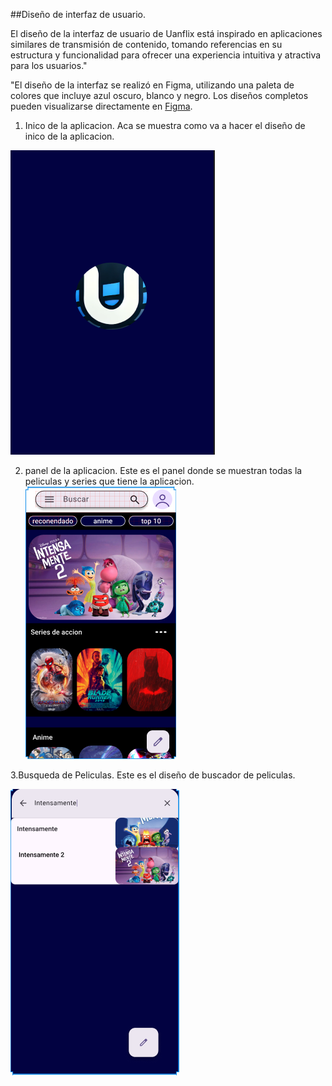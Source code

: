 ##Diseño de interfaz de usuario.

El diseño de la interfaz de usuario de Uanflix está inspirado en aplicaciones similares de transmisión de contenido, tomando referencias en su estructura y funcionalidad para ofrecer una experiencia intuitiva y atractiva para los usuarios."

"El diseño de la interfaz se realizó en Figma, utilizando una paleta de colores que incluye azul oscuro, blanco y negro. Los diseños completos pueden visualizarse directamente en [Figma](https://www.figma.com/proto/gcTSonUzue4gUtYZEB89ds/Untitled?node-id=27-102&p=f&t=dQ55hReAIXXxiCvN-1&scaling=scale-down&content-scaling=fixed&page-id=0%3A1).

1. Inico de la aplicacion.
  Aca se muestra como va a hacer el diseño de inico de la aplicacion.

![Inicio](https://github.com/NikoUwu16/Portafolio/blob/main/imagenes/inicio.png)

2. panel de la aplicacion.
  Este es el panel donde se muestran todas la peliculas y series que tiene la aplicacion.
![panel](https://github.com/NikoUwu16/Portafolio/blob/main/imagenes/panel.png)

3.Busqueda de Peliculas.
  Este es el diseño de buscador de peliculas.
  
![Busqueda](https://github.com/NikoUwu16/Portafolio/blob/main/imagenes/busqueda.png)

